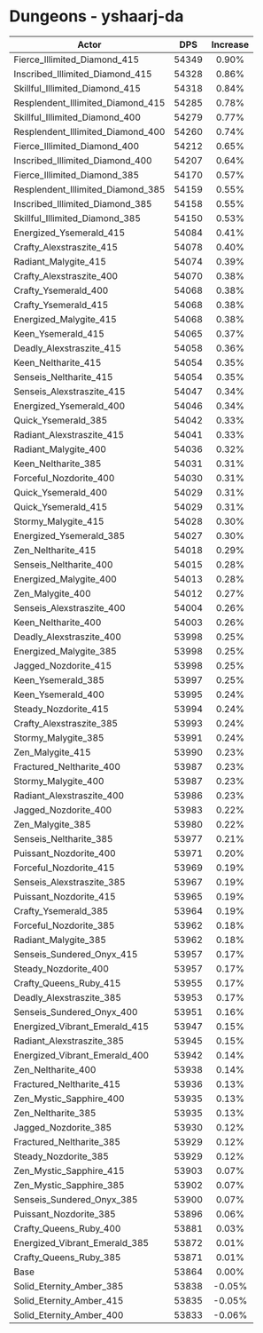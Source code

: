 # Dungeons - yshaarj-da
| Actor | DPS | Increase |
|---|:---:|:---:|
|Fierce_Illimited_Diamond_415|54349|0.90%|
|Inscribed_Illimited_Diamond_415|54328|0.86%|
|Skillful_Illimited_Diamond_415|54318|0.84%|
|Resplendent_Illimited_Diamond_415|54285|0.78%|
|Skillful_Illimited_Diamond_400|54279|0.77%|
|Resplendent_Illimited_Diamond_400|54260|0.74%|
|Fierce_Illimited_Diamond_400|54212|0.65%|
|Inscribed_Illimited_Diamond_400|54207|0.64%|
|Fierce_Illimited_Diamond_385|54170|0.57%|
|Resplendent_Illimited_Diamond_385|54159|0.55%|
|Inscribed_Illimited_Diamond_385|54158|0.55%|
|Skillful_Illimited_Diamond_385|54150|0.53%|
|Energized_Ysemerald_415|54084|0.41%|
|Crafty_Alexstraszite_415|54078|0.40%|
|Radiant_Malygite_415|54074|0.39%|
|Crafty_Alexstraszite_400|54070|0.38%|
|Crafty_Ysemerald_400|54068|0.38%|
|Crafty_Ysemerald_415|54068|0.38%|
|Energized_Malygite_415|54068|0.38%|
|Keen_Ysemerald_415|54065|0.37%|
|Deadly_Alexstraszite_415|54058|0.36%|
|Keen_Neltharite_415|54054|0.35%|
|Senseis_Neltharite_415|54054|0.35%|
|Senseis_Alexstraszite_415|54047|0.34%|
|Energized_Ysemerald_400|54046|0.34%|
|Quick_Ysemerald_385|54042|0.33%|
|Radiant_Alexstraszite_415|54041|0.33%|
|Radiant_Malygite_400|54036|0.32%|
|Keen_Neltharite_385|54031|0.31%|
|Forceful_Nozdorite_400|54030|0.31%|
|Quick_Ysemerald_400|54029|0.31%|
|Quick_Ysemerald_415|54029|0.31%|
|Stormy_Malygite_415|54028|0.30%|
|Energized_Ysemerald_385|54027|0.30%|
|Zen_Neltharite_415|54018|0.29%|
|Senseis_Neltharite_400|54015|0.28%|
|Energized_Malygite_400|54013|0.28%|
|Zen_Malygite_400|54012|0.27%|
|Senseis_Alexstraszite_400|54004|0.26%|
|Keen_Neltharite_400|54003|0.26%|
|Deadly_Alexstraszite_400|53998|0.25%|
|Energized_Malygite_385|53998|0.25%|
|Jagged_Nozdorite_415|53998|0.25%|
|Keen_Ysemerald_385|53997|0.25%|
|Keen_Ysemerald_400|53995|0.24%|
|Steady_Nozdorite_415|53994|0.24%|
|Crafty_Alexstraszite_385|53993|0.24%|
|Stormy_Malygite_385|53991|0.24%|
|Zen_Malygite_415|53990|0.23%|
|Fractured_Neltharite_400|53987|0.23%|
|Stormy_Malygite_400|53987|0.23%|
|Radiant_Alexstraszite_400|53986|0.23%|
|Jagged_Nozdorite_400|53983|0.22%|
|Zen_Malygite_385|53980|0.22%|
|Senseis_Neltharite_385|53977|0.21%|
|Puissant_Nozdorite_400|53971|0.20%|
|Forceful_Nozdorite_415|53969|0.19%|
|Senseis_Alexstraszite_385|53967|0.19%|
|Puissant_Nozdorite_415|53965|0.19%|
|Crafty_Ysemerald_385|53964|0.19%|
|Forceful_Nozdorite_385|53962|0.18%|
|Radiant_Malygite_385|53962|0.18%|
|Senseis_Sundered_Onyx_415|53957|0.17%|
|Steady_Nozdorite_400|53957|0.17%|
|Crafty_Queens_Ruby_415|53955|0.17%|
|Deadly_Alexstraszite_385|53953|0.17%|
|Senseis_Sundered_Onyx_400|53951|0.16%|
|Energized_Vibrant_Emerald_415|53947|0.15%|
|Radiant_Alexstraszite_385|53945|0.15%|
|Energized_Vibrant_Emerald_400|53942|0.14%|
|Zen_Neltharite_400|53938|0.14%|
|Fractured_Neltharite_415|53936|0.13%|
|Zen_Mystic_Sapphire_400|53935|0.13%|
|Zen_Neltharite_385|53935|0.13%|
|Jagged_Nozdorite_385|53930|0.12%|
|Fractured_Neltharite_385|53929|0.12%|
|Steady_Nozdorite_385|53929|0.12%|
|Zen_Mystic_Sapphire_415|53903|0.07%|
|Zen_Mystic_Sapphire_385|53902|0.07%|
|Senseis_Sundered_Onyx_385|53900|0.07%|
|Puissant_Nozdorite_385|53896|0.06%|
|Crafty_Queens_Ruby_400|53881|0.03%|
|Energized_Vibrant_Emerald_385|53872|0.01%|
|Crafty_Queens_Ruby_385|53871|0.01%|
|Base|53864|0.00%|
|Solid_Eternity_Amber_385|53838|-0.05%|
|Solid_Eternity_Amber_415|53835|-0.05%|
|Solid_Eternity_Amber_400|53833|-0.06%|
